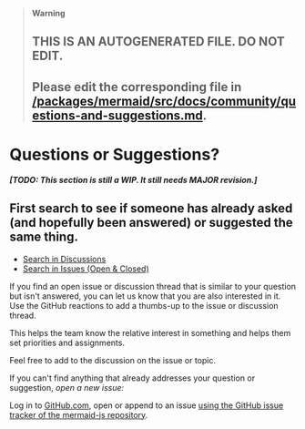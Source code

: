 > **Warning**
>
> ## THIS IS AN AUTOGENERATED FILE. DO NOT EDIT.
>
> ## Please edit the corresponding file in [/packages/mermaid/src/docs/community/questions-and-suggestions.md](../../packages/mermaid/src/docs/community/questions-and-suggestions.md).

# Questions or Suggestions?

**_\[TODO: This section is still a WIP. It still needs MAJOR revision.]_**

## First search to see if someone has already asked (and hopefully been answered) or suggested the same thing.

- [Search in Discussions](https://github.com/orgs/mermaid-js/discussions)
- [Search in Issues (Open & Closed)](https://github.com/mermaid-js/mermaid/issues?q=is%3Aissue)

If you find an open issue or discussion thread that is similar to your question but isn't answered, you can let us know that you are also interested in it.
Use the GitHub reactions to add a thumbs-up to the issue or discussion thread.

This helps the team know the relative interest in something and helps them set priorities and assignments.

Feel free to add to the discussion on the issue or topic.

If you can't find anything that already addresses your question or suggestion, _open a new issue:_

Log in to [GitHub.com](https://www.github.com), open or append to an issue [using the GitHub issue tracker of the mermaid-js repository](https://github.com/mermaid-js/mermaid/issues?q=is%3Aissue+is%3Aopen+label%3A%22Area%3A+Documentation%22).
